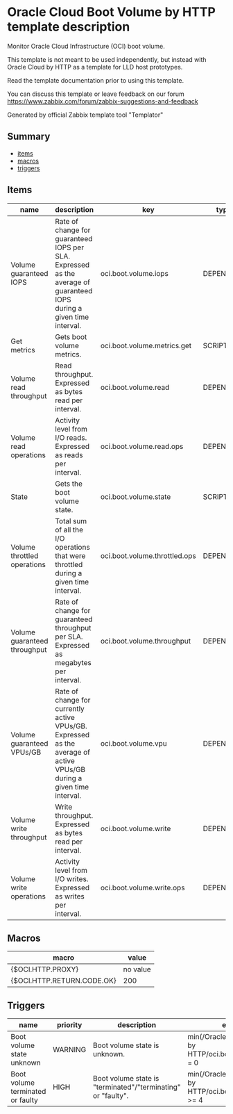 # Oracle Cloud Boot Volume by HTTP template description

Monitor Oracle Cloud Infrastructure (OCI) boot volume.

This template is not meant to be used independently, but instead with Oracle Cloud by HTTP as a template for
LLD host prototypes.

Read the template documentation prior to using this template.

You can discuss this template or leave feedback on our forum https://www.zabbix.com/forum/zabbix-suggestions-and-feedback

Generated by official Zabbix template tool "Templator"

## Summary
* [items](#items)
* [macros](#macros)
* [triggers](#triggers)

<a name="items"></a>

## Items
| name | description | key | type | delay |
| ------------- |------------- |------------- |------------- |------------- |
| Volume guaranteed IOPS | Rate of change for guaranteed IOPS per SLA. Expressed as the average of guaranteed IOPS during a given time interval. | oci.boot.volume.iops | DEPENDENT | 0 |
| Get metrics | Gets boot volume metrics. | oci.boot.volume.metrics.get | SCRIPT | no delay |
| Volume read throughput | Read throughput. Expressed as bytes read per interval. | oci.boot.volume.read | DEPENDENT | 0 |
| Volume read operations | Activity level from I/O reads. Expressed as reads per interval. | oci.boot.volume.read.ops | DEPENDENT | 0 |
| State | Gets the boot volume state. | oci.boot.volume.state | SCRIPT | no delay |
| Volume throttled operations | Total sum of all the I/O operations that were throttled during a given time interval. | oci.boot.volume.throttled.ops | DEPENDENT | 0 |
| Volume guaranteed throughput | Rate of change for guaranteed throughput per SLA. Expressed as megabytes per interval. | oci.boot.volume.throughput | DEPENDENT | 0 |
| Volume guaranteed VPUs/GB | Rate of change for currently active VPUs/GB. Expressed as the average of active VPUs/GB during a given time interval. | oci.boot.volume.vpu | DEPENDENT | 0 |
| Volume write throughput | Write throughput. Expressed as bytes read per interval. | oci.boot.volume.write | DEPENDENT | 0 |
| Volume write operations | Activity level from I/O writes. Expressed as writes per interval. | oci.boot.volume.write.ops | DEPENDENT | 0 |


<a name="macros"></a>

## Macros
| macro | value |
| ------------- |------------- |
| {$OCI.HTTP.PROXY} | no value |
| {$OCI.HTTP.RETURN.CODE.OK} | 200 |


<a name="triggers"></a>

## Triggers
| name | priority | description | expression | tags | url |
| ------------- |------------- |------------- |------------- |------------- |------------- |
| Boot volume state unknown | WARNING | Boot volume state is unknown. | min(/Oracle Cloud Boot Volume by HTTP/oci.boot.volume.state,5m) = 0 | [{"tag": "scope", "value": "availability"}] | no url |
| Boot volume terminated or faulty | HIGH | Boot volume state is "terminated"/"terminating" or "faulty". | min(/Oracle Cloud Boot Volume by HTTP/oci.boot.volume.state,5m) >= 4 | [{"tag": "scope", "value": "availability"}] | no url |

